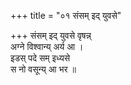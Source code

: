 +++
title = "०१ संसम् इद् युवसे"

+++
संसम् इद् युवसे वृषन्न्  
अग्ने विश्वान्य् अर्य आ ।  
इडस् पदे सम् इध्यसे  
स नो वसून्य् आ भर ॥